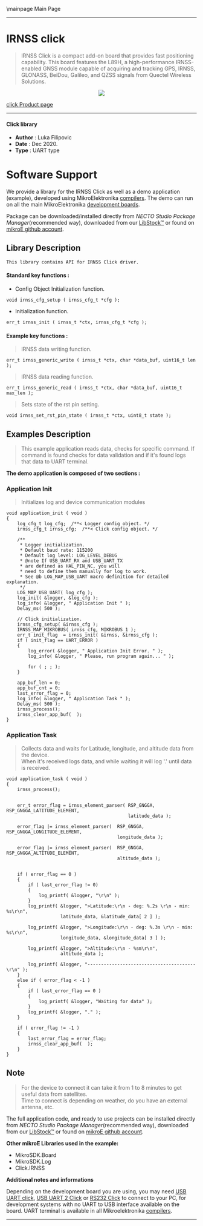 \mainpage Main Page

---

# IRNSS click

> IRNSS Click is a compact add-on board that provides fast positioning capability. This board features the L89H, a high-performance IRNSS-enabled GNSS module capable of acquiring and tracking GPS, IRNSS, GLONASS, BeiDou, Galileo, and QZSS signals from Quectel Wireless Solutions.

<p align="center">
  <img src="https://download.mikroe.com/images/click_for_ide/irnss_click.png">
</p>

[click Product page](https://www.mikroe.com/irnss-click)

---


#### Click library

- **Author**        : Luka Filipovic
- **Date**          : Dec 2020.
- **Type**          : UART type


# Software Support

We provide a library for the IRNSS Click
as well as a demo application (example), developed using MikroElektronika
[compilers](https://www.mikroe.com/necto-studio).
The demo can run on all the main MikroElektronika [development boards](https://www.mikroe.com/development-boards).

Package can be downloaded/installed directly from *NECTO Studio Package Manager*(recommended way), downloaded from our [LibStock&trade;](https://libstock.mikroe.com) or found on [mikroE github account](https://github.com/MikroElektronika/mikrosdk_click_v2/tree/master/clicks).

## Library Description

```
This library contains API for IRNSS Click driver.
```

#### Standard key functions :

- Config Object Initialization function.
```
void irnss_cfg_setup ( irnss_cfg_t *cfg );
```

- Initialization function.
```
err_t irnss_init ( irnss_t *ctx, irnss_cfg_t *cfg );
```

#### Example key functions :

> IRNSS data writing function.
```
err_t irnss_generic_write ( irnss_t *ctx, char *data_buf, uint16_t len );
```

> IRNSS data reading function.
```
err_t irnss_generic_read ( irnss_t *ctx, char *data_buf, uint16_t max_len );
```

> Sets state of the rst pin setting.
```
void irnss_set_rst_pin_state ( irnss_t *ctx, uint8_t state );
```

## Examples Description

> This example application reads data, checks for specific command. If command is found checks for data validation and if it's found logs that data to UART terminal.

**The demo application is composed of two sections :**

### Application Init

> Initializes log and device communication modules

```
void application_init ( void ) 
{
    log_cfg_t log_cfg;  /**< Logger config object. */
    irnss_cfg_t irnss_cfg;  /**< Click config object. */

    /** 
     * Logger initialization.
     * Default baud rate: 115200
     * Default log level: LOG_LEVEL_DEBUG
     * @note If USB_UART_RX and USB_UART_TX 
     * are defined as HAL_PIN_NC, you will 
     * need to define them manually for log to work. 
     * See @b LOG_MAP_USB_UART macro definition for detailed explanation.
     */
    LOG_MAP_USB_UART( log_cfg );
    log_init( &logger, &log_cfg );
    log_info( &logger, " Application Init " );
    Delay_ms( 500 );

    // Click initialization.
    irnss_cfg_setup( &irnss_cfg );
    IRNSS_MAP_MIKROBUS( irnss_cfg, MIKROBUS_1 );
    err_t init_flag  = irnss_init( &irnss, &irnss_cfg );
    if ( init_flag == UART_ERROR )
    {
        log_error( &logger, " Application Init Error. " );
        log_info( &logger, " Please, run program again... " );

        for ( ; ; );
    }

    app_buf_len = 0;
    app_buf_cnt = 0;
    last_error_flag = 0;
    log_info( &logger, " Application Task " );
    Delay_ms( 500 );
    irnss_process();
    irnss_clear_app_buf(  );
}
```

### Application Task

>Collects data and waits for Latitude, longitude, and altitude data from the device.\
When it's received logs data, and while waiting it will log '.' until data is received.

```
void application_task ( void ) 
{
    irnss_process();
    
    
    err_t error_flag = irnss_element_parser( RSP_GNGGA, RSP_GNGGA_LATITUDE_ELEMENT, 
                                             latitude_data );
    
    error_flag |= irnss_element_parser(  RSP_GNGGA, RSP_GNGGA_LONGITUDE_ELEMENT, 
                                         longitude_data );
    
    error_flag |= irnss_element_parser(  RSP_GNGGA, RSP_GNGGA_ALTITUDE_ELEMENT, 
                                         altitude_data );
    
    
    if ( error_flag == 0 )
    {
        if ( last_error_flag != 0)
        {
            log_printf( &logger, "\r\n" );
        }
        log_printf( &logger, ">Latitude:\r\n - deg: %.2s \r\n - min: %s\r\n", 
                    latitude_data, &latitude_data[ 2 ] );
        
        log_printf( &logger, ">Longitude:\r\n - deg: %.3s \r\n - min: %s\r\n", 
                    longitude_data, &longitude_data[ 3 ] );
        
        log_printf( &logger, ">Altitude:\r\n - %sm\r\n", 
                    altitude_data );
        
        log_printf( &logger, "----------------------------------------\r\n" );
    }
    else if ( error_flag < -1 )
    {
        if ( last_error_flag == 0 )
        {
            log_printf( &logger, "Waiting for data" );
        }
        log_printf( &logger, "." );
    }
    
    if ( error_flag != -1 )
    {
        last_error_flag = error_flag;
        irnss_clear_app_buf(  );
    }
}
```

## Note

> For the device to connect it can take it from 1 to 8 minutes to get useful data from satellites.\
Time to connect is depending on weather, do you have an external antenna, etc.

The full application code, and ready to use projects can be installed directly from *NECTO Studio Package Manager*(recommended way), downloaded from our [LibStock&trade;](https://libstock.mikroe.com) or found on [mikroE github account](https://github.com/MikroElektronika/mikrosdk_click_v2/tree/master/clicks).

**Other mikroE Libraries used in the example:**

- MikroSDK.Board
- MikroSDK.Log
- Click.IRNSS

**Additional notes and informations**

Depending on the development board you are using, you may need
[USB UART click](https://www.mikroe.com/usb-uart-click),
[USB UART 2 Click](https://www.mikroe.com/usb-uart-2-click) or
[RS232 Click](https://www.mikroe.com/rs232-click) to connect to your PC, for
development systems with no UART to USB interface available on the board. UART
terminal is available in all Mikroelektronika
[compilers](https://shop.mikroe.com/compilers).

---
